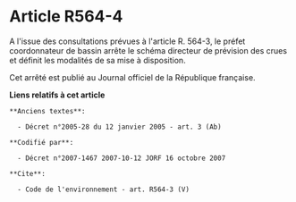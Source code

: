 # Article R564-4

A l'issue des consultations prévues à l'article R. 564-3, le préfet coordonnateur de bassin arrête le schéma directeur de
prévision des crues et définit les modalités de sa mise à disposition. 

Cet arrêté est publié au Journal officiel de la République française.

**Liens relatifs à cet article**

	**Anciens textes**:

	  - Décret n°2005-28 du 12 janvier 2005 - art. 3 (Ab)

	**Codifié par**:

	  - Décret n°2007-1467 2007-10-12 JORF 16 octobre 2007

	**Cite**:

	  - Code de l'environnement - art. R564-3 (V)
